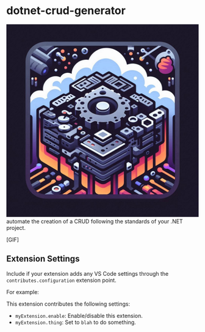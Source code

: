 # dotnet-crud-generator


![](./src/img/icon.jpeg)
automate the creation of a CRUD following the standards of your .NET project.

[GIF]

## Extension Settings

Include if your extension adds any VS Code settings through the `contributes.configuration` extension point.

For example:

This extension contributes the following settings:

* `myExtension.enable`: Enable/disable this extension.
* `myExtension.thing`: Set to `blah` to do something.



